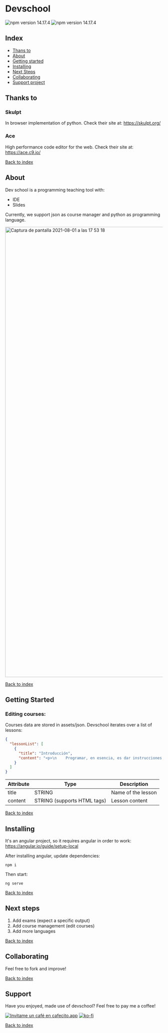 # Devschool

![npm version 14.17.4](https://img.shields.io/badge/node-v14_LTS-blue.svg)
![npm version 14.17.4](https://img.shields.io/badge/angular-v12-red.svg)

## Index

- [Thans to](#thanks-to)
- [About](#about)
- [Getting started](#getting-started)
- [Installing](#installing)
- [Next Steps](#next-steps)
- [Collaborating](#collaborating)
- [Support project](#support)

## Thanks to

### Skulpt

In browser implementation of python. Check their site at: https://skulpt.org/

### Ace

High performance code editor for the web. Check their site at: https://ace.c9.io/

[Back to index](#index)

## About

Dev school is a programming teaching tool with:

- IDE
- Slides

Currently, we support json as course manager and python as programming language.

<img width="1440" alt="Captura de pantalla 2021-08-01 a las 17 53 18" src="https://user-images.githubusercontent.com/5816687/127785047-0ec621ea-37d5-4ef2-b16f-a7608e0aeff3.png">

[Back to index](#index)

## Getting Started

### Editing courses:

Courses data are stored in assets/json. Devschool iterates over a list of lessons:

```json
{
  "lessonList": [
    {
      "title": "Introducción",
      "content": "<p>\n    Programar, en esencia, es dar instrucciones a una máquina.\n</p>\n<p>\n    Como cualquier lenguaje, los de programación (y Python obviamente) cuentan con su propio léxico, sintaxis y semántica\n</p>\n<p>\n    Léxico implica que usa ciertas palabras o símbolos especiales para construir sentido\n</p>\n<p>\n    Sintaxis que estos símbolos deben de ser usados en un orden y modo establecido para que tengan sentido \n</p>\n<p>\n    Y semántica que este texto que construimos en base a un léxico y sintaxis tendrá un significado. En este caso \n    interpretado por la máquina.\n</p>\n<p>\n    En este curso aprenderemos a hacer un poco de esto usando un lenguaje muy amigable para el humano como es Python.\n</p>\n<p>\n    Python es un lenguaje que ya lleva <a target=\"_blank\" href=\"https://en.wikipedia.org/wiki/History_of_Python\">30 años</a> de historia\n</p>\n<p>Python es un lenguaje multi-paradigma, ya veremos qué significa esto luego, muy flexible.</p><p>\n    Fue diseñado para tener un léxico y una sintaxis reducida. Esto lo vuelve un lenguaje muy fácil de usar.</p><p> ¡Ya veremos!\n</p>"
    }
  ]
}
```

|Attribute|Type                       |Description       |
|---------|---------------------------|------------------|
|title    |STRING                     |Name of the lesson|
|content  |STRING (supports HTML tags)|Lesson content    |

[Back to index](#index)

## Installing

It's an angular project, so it requires angular in order to work: https://angular.io/guide/setup-local

After installing angular, update dependencies:

```shell
npm i
```

Then start:

```shell
ng serve
```

[Back to index](#index)

## Next steps

1. Add exams (expect a specific output)
2. Add course management (edit courses)
3. Add more languages

[Back to index](#index)

## Collaborating

Feel free to fork and improve!

[Back to index](#index)

## Support

Have you enjoyed, made use of devschool? Feel free to pay me a coffee!

[![Invitame un café en cafecito.app](https://cdn.cafecito.app/imgs/buttons/button_3.svg)](https://cafecito.app/mdepietro)
[![ko-fi](https://ko-fi.com/img/githubbutton_sm.svg)](https://ko-fi.com/B0B4141WQ)

[Back to index](#index)
